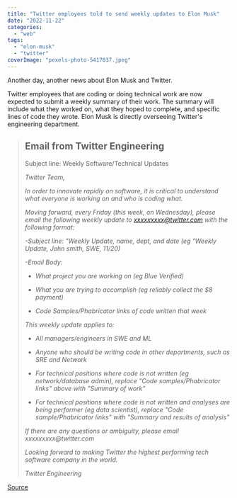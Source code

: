 ```yaml
---
title: "Twitter employees told to send weekly updates to Elon Musk"
date: "2022-11-22"
categories: 
  - "web"
tags: 
  - "elon-musk"
  - "twitter"
coverImage: "pexels-photo-5417837.jpeg"
---
```


Another day, another news about Elon Musk and Twitter.

Twitter employees that are coding or doing technical work are now expected to submit a weekly summary of their work. The summary will include what they worked on, what they hoped to complete, and specific lines of code they wrote. Elon Musk is directly overseeing Twitter's engineering department.

> ## Email from Twitter Engineering
> 
> Subject line: Weekly Software/Technical Updates
> 
> _Twitter Team,_
> 
> _In order to innovate rapidly on software, it is critical to understand what everyone is working on and who is coding what._
> 
> _Moving forward, every Friday (this week, on Wednesday), please email the following weekly update to xxxxxxxxx@twitter.com with the following format:_
> 
> _\-Subject line: "Weekly Update, name, dept, and date (eg "Weekly Update, John smith, SWE, 11/20)_
> 
> _\-Email Body:_
> 
> - _What project you are working on (eg Blue Verified)_
> 
> - _What you are trying to accomplish (eg reliably collect the $8 payment)_
> 
> - _Code Samples/Phabricator links of code written that week_
> 
> _This weekly update applies to:_
> 
> - _All managers/engineers in SWE and ML_
> 
> - _Anyone who should be writing code in other departments, such as SRE and Network_
> 
> - _For technical positions where code is not written (eg network/database admin), replace "Code samples/Phabricator links" above with "Summary of work"_
> 
> - _For technical positions where code is not written and analyses are being performer (eg data scientist), replace "Code sample/Phabricator links" with "Summary and results of analysis"_
> 
> _If there are any questions or ambiguity, please email xxxxxxxxx@twitter.com_
> 
> _Looking forward to making Twitter the highest performing tech software company in the world._
> 
> _Twitter Engineering_

[Source](https://www.businessinsider.com/elon-musk-twitter-employees-leaked-email-updates-each-week-2022-11)
